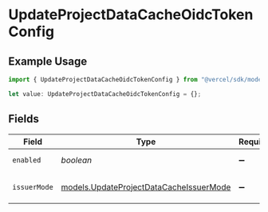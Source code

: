# UpdateProjectDataCacheOidcTokenConfig

## Example Usage

```typescript
import { UpdateProjectDataCacheOidcTokenConfig } from "@vercel/sdk/models/updateprojectdatacacheop.js";

let value: UpdateProjectDataCacheOidcTokenConfig = {};
```

## Fields

| Field                                                                                    | Type                                                                                     | Required                                                                                 | Description                                                                              |
| ---------------------------------------------------------------------------------------- | ---------------------------------------------------------------------------------------- | ---------------------------------------------------------------------------------------- | ---------------------------------------------------------------------------------------- |
| `enabled`                                                                                | *boolean*                                                                                | :heavy_minus_sign:                                                                       | Whether or not to generate OpenID Connect JSON Web Tokens.                               |
| `issuerMode`                                                                             | [models.UpdateProjectDataCacheIssuerMode](../models/updateprojectdatacacheissuermode.md) | :heavy_minus_sign:                                                                       | - team: `https://oidc.vercel.com/[team_slug]` - global: `https://oidc.vercel.com`        |